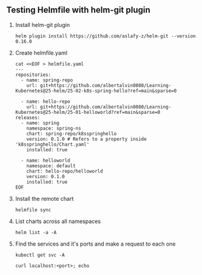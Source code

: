 ## Testing Helmfile with helm-git plugin

1. Install helm-git plugin

   ```
   helm plugin install https://github.com/aslafy-z/helm-git --version 0.16.0
   ```

2. Create helmfile.yaml

   ```
   cat <<EOF > helmfile.yaml
   ---
   repositories:
     - name: spring-repo
       url: git+https://github.com/albertalvin8080/Learning-Kubernetes@25-helm/25-02-k8s-spring-hello?ref=main&sparse=0

     - name: hello-repo
       url: git+https://github.com/albertalvin8080/Learning-Kubernetes@25-helm/25-01-helloworld?ref=main&sparse=0
   releases:
     - name: spring
       namespace: spring-ns
       chart: spring-repo/k8sspringhello
       version: 0.1.0 # Refers to a property inside 'k8sspringhello/Chart.yaml'
       installed: true

     - name: helloworld
       namespace: default
       chart: hello-repo/helloworld
       version: 0.1.0
       installed: true
   EOF
   ```

3. Install the remote chart

   ```
   helmfile sync
   ```

4. List charts across all namespaces

   ```
   helm list -a -A
   ```

5. Find the services and it's ports and make a request to each one
   ```
   kubectl get svc -A
   ```
   ```
   curl localhost:<port>; echo
   ```
